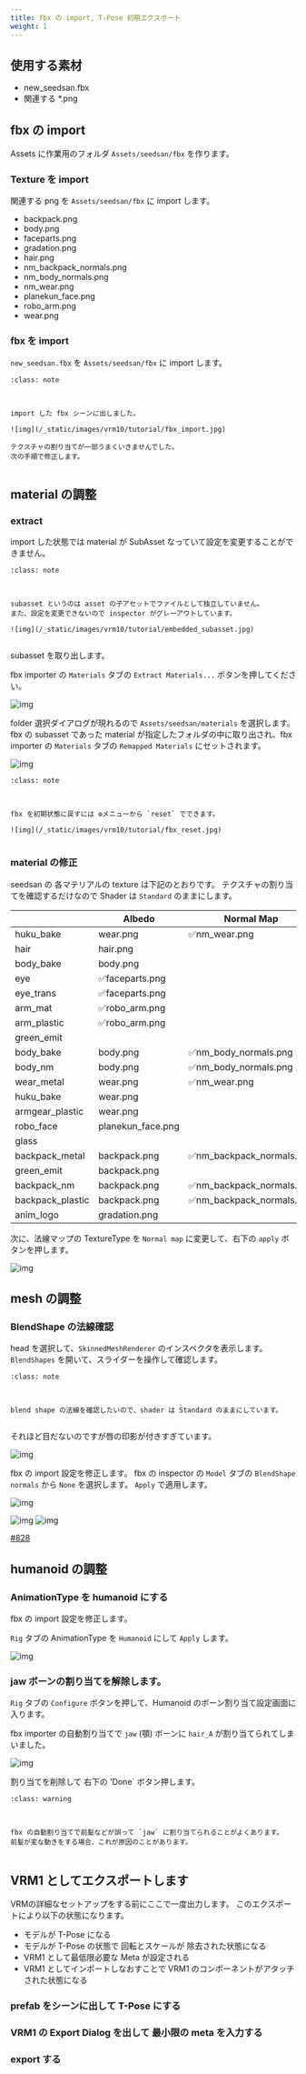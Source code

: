 ```yaml
---
title: fbx の import, T-Pose 初期エクスポート
weight: 1
---
```


## 使用する素材

* new_seedsan.fbx
* 関連する *.png

## fbx の import

Assets に作業用のフォルダ `Assets/seedsan/fbx` を作ります。

### Texture を import

関連する png を `Assets/seedsan/fbx` に import します。

* backpack.png
* body.png
* faceparts.png
* gradation.png
* hair.png
* nm_backpack_normals.png
* nm_body_normals.png
* nm_wear.png
* planekun_face.png
* robo_arm.png
* wear.png

### fbx を import

`new_seedsan.fbx` を `Assets/seedsan/fbx` に import します。

```{admonition} fbx import
:class: note



import した fbx シーンに出しました。

![img](/_static/images/vrm10/tutorial/fbx_import.jpg)

テクスチャの割り当てが一部うまくいきませんでした。
次の手順で修正します。


```


## material の調整

### extract

import した状態では material が SubAsset なっていて設定を変更することができません。

```{admonition} subasset
:class: note



subasset というのは asset の子アセットでファイルとして独立していません。
また、設定を変更できないので inspector がグレーアウトしています。

![img](/_static/images/vrm10/tutorial/embedded_subasset.jpg)


```


subasset を取り出します。

fbx importer の `Materials` タブの `Extract Materials...` ボタンを押してください。

![img](/_static/images/vrm10/tutorial/extract_materials.jpg)

folder 選択ダイアログが現れるので `Assets/seedsan/materials` を選択します。
fbx の subasset であった material が指定したフォルダの中に取り出され、fbx importer の `Materials` タブの `Remapped Materials` にセットされます。

![img](/_static/images/vrm10/tutorial/extracted.jpg)

```{admonition} fbx reset
:class: note



fbx を初期状態に戻すには ⚙メニューから `reset` でできます。

![img](/_static/images/vrm10/tutorial/fbx_reset.jpg)


```


### material の修正

seedsan の 各マテリアルの texture は下記のとおりです。
テクスチャの割り当てを確認するだけなので Shader は `Standard` のままにします。

|                  | Albedo            | Normal Map               |
|------------------|-------------------|--------------------------|
| huku_bake        | wear.png          | ✅nm_wear.png             |
| hair             | hair.png          |                          |
| body_bake        | body.png          |                          |
| eye              | ✅faceparts.png    |                          |
| eye_trans        | ✅faceparts.png    |                          |
| arm_mat          | ✅robo_arm.png     |                          |
| arm_plastic      | ✅robo_arm.png     |                          |
| green_emit       |                   |                          |
| body_bake        | body.png          | ✅nm_body_normals.png     |
| body_nm          | body.png          | ✅nm_body_normals.png     |
| wear_metal       | wear.png          | ✅nm_wear.png             |
| huku_bake        | wear.png          |                          |
| armgear_plastic  | wear.png          |                          |
| robo_face        | planekun_face.png |                          |
| glass            |                   |                          |
| backpack_metal   | backpack.png      | ✅nm_backpack_normals.png |
| green_emit       | backpack.png      |                          |
| backpack_nm      | backpack.png      | ✅nm_backpack_normals.png |
| backpack_plastic | backpack.png      | ✅nm_backpack_normals.png |
| anim_logo        | gradation.png     |                          |

次に、法線マップの TextureType を `Normal map` に変更して、右下の `apply` ボタンを押します。

![img](/_static/images/vrm10/tutorial/texturetype_normalmap.jpg)

## mesh の調整

### BlendShape の法線確認

head を選択して、`SkinnedMeshRenderer` のインスペクタを表示します。
`BlendShapes` を開いて、スライダーを操作して確認します。

```{admonition} 法線確認
:class: note



blend shape の法線を確認したいので、shader は Standard のままにしています。


```


それほど目だないのですが唇の印影が付きすぎています。

![img](/_static/images/vrm10/tutorial/blendshape_normal_aa.jpg)

fbx の import 設定を修正します。
fbx の inspector の `Model` タブの `BlendShape normals` から `None` を選択します。
`Apply` で適用します。

![img](/_static/images/vrm10/tutorial/fbx_model_blendshapenormals.jpg)

![img](/_static/images/vrm10/tutorial/blendshape_normal_aa.jpg)
![img](/_static/images/vrm10/tutorial/blendshape_normal_none.jpg)

[#828](https://github.com/vrm-c/UniVRM/issues/828)

## humanoid の調整

### AnimationType を humanoid にする

fbx の import 設定を修正します。

`Rig` タブの AnimationType を `Humanoid` にして `Apply` します。

![img](/_static/images/vrm10/tutorial/fbx_animation_type.jpg)

### jaw ボーンの割り当てを解除します。

`Rig` タブの `Configure` ボタンを押して、Humanoid のボーン割り当て設定画面に入ります。

fbx importer の自動割り当てで `jaw` (顎) ボーンに `hair_A` が割り当てられてしまいました。

![img](/_static/images/vrm10/tutorial/humanoid_jaw.jpg)

割り当てを削除して 右下の 'Done` ボタン押します。

```{admonition} jaw ボーンにご注意
:class: warning



fbx の自動割り当てで前髪などが誤って `jaw` に割り当てられることがよくあります。
前髪が変な動きをする場合、これが原因のことがあります。


```


## VRM1 としてエクスポートします

VRMの詳細なセットアップをする前にここで一度出力します。
このエクスポートにより以下の状態になります。

* モデルが T-Pose になる
* モデルが T-Pose の状態で 回転とスケールが 除去された状態になる
* VRM1 として最低限必要な Meta が設定される
* VRM1 としてインポートしなおすことで VRM1 のコンポーネントがアタッチされた状態になる

### prefab をシーンに出して T-Pose にする

### VRM1 の Export Dialog を出して 最小限の meta を入力する

### export する
